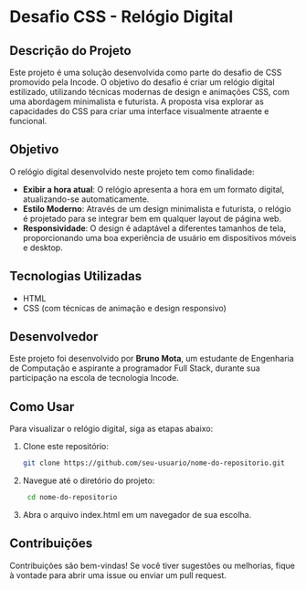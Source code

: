 # Desafio CSS - Relógio Digital

## Descrição do Projeto

Este projeto é uma solução desenvolvida como parte do desafio de CSS promovido pela Incode. O objetivo do desafio é criar um relógio digital estilizado, utilizando técnicas modernas de design e animações CSS, com uma abordagem minimalista e futurista. A proposta visa explorar as capacidades do CSS para criar uma interface visualmente atraente e funcional.

## Objetivo

O relógio digital desenvolvido neste projeto tem como finalidade:

- **Exibir a hora atual**: O relógio apresenta a hora em um formato digital, atualizando-se automaticamente.
- **Estilo Moderno**: Através de um design minimalista e futurista, o relógio é projetado para se integrar bem em qualquer layout de página web.
- **Responsividade**: O design é adaptável a diferentes tamanhos de tela, proporcionando uma boa experiência de usuário em dispositivos móveis e desktop.

## Tecnologias Utilizadas

- HTML
- CSS (com técnicas de animação e design responsivo)

## Desenvolvedor

Este projeto foi desenvolvido por **Bruno Mota**, um estudante de Engenharia de Computação e aspirante a programador Full Stack, durante sua participação na escola de tecnologia Incode.

## Como Usar

Para visualizar o relógio digital, siga as etapas abaixo:

1. Clone este repositório:
   ```bash
   git clone https://github.com/seu-usuario/nome-do-repositorio.git
   ```
2. Navegue até o diretório do projeto:
    ```bash
     cd nome-do-repositorio
    ```
3. Abra o arquivo index.html em um navegador de sua escolha.

## Contribuições
Contribuições são bem-vindas! Se você tiver sugestões ou melhorias, fique à vontade para abrir uma issue ou enviar um pull request.
